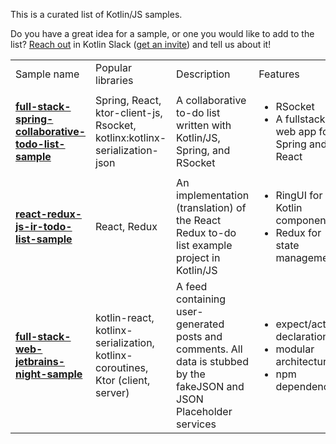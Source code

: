 [//]: # (title: 范例)

This is a curated list of Kotlin/JS samples.

Do you have a great idea for a sample, or one you would like to add to the list?
[Reach out](https://kotlinlang.slack.com/archives/C0B8L3U69) in Kotlin Slack ([get an invite](https://surveys.jetbrains.com/s3/kotlin-slack-sign-up))
and tell us about it!

<table>
    <tr>
      <td>Sample name</td>
      <td>Popular libraries</td>
      <td>Description</td>
      <td>Features</td>
      <td>npm dependencies</td>
      <td>Project type</td>
      <td>Tests</td>
      <td>UI Components</td>
    </tr>
    <tr>
      <td>
        <strong><a href="https://github.com/Kotlin/full-stack-spring-collaborative-todo-list-sample">full-stack-spring-collaborative-todo-list-sample</a></strong>
      </td>
      <td>Spring, React, ktor-client-js, Rsocket, kotlinx:kotlinx-serialization-json</td>
      <td>A collaborative to-do list written with Kotlin/JS, Spring, and RSocket</td>
      <td>
        <ul>
          <li>RSocket</li>
          <li>A fullstack web app for Spring and React</li>
        </ul>
      </td>
      <td>✅</td>
      <td>Multiplatform full-stack application</td>
      <td>-</td>
      <td>-</td>
    </tr>
    <tr>
      <td>
        <strong><a href="https://github.com/Kotlin/react-redux-js-ir-todo-list-sample">react-redux-js-ir-todo-list-sample</a></strong>
      </td>
      <td>React, Redux</td>
      <td>An implementation (translation) of the React Redux to-do list example project in Kotlin/JS</td>
      <td>
        <ul>
          <li>RingUI for Kotlin components</li>
          <li>Redux for state management</li>
        </ul>
      </td>
      <td>✅</td>
      <td>Frontend web app</td>
      <td>-</td>
      <td>RingUI</td>
    </tr>
    <tr>
      <td>
        <strong><a href="https://github.com/Kotlin/full-stack-web-jetbrains-night-sample">full-stack-web-jetbrains-night-sample</a></strong>
      </td>
      <td>kotlin-react, kotlinx-serialization, kotlinx-coroutines, Ktor (client, server)</td>
      <td>A feed containing user-generated posts and comments. All data is stubbed by the fakeJSON and JSON Placeholder services</td>
      <td>
        <ul>
          <li>expect/actual declarations</li>
          <li>modular architecture</li>
          <li>npm dependencies</li>
        </ul>
      </td>
      <td>✅</td>
      <td>Multiplatform full-stack application</td>
      <td>-</td>
      <td>RingUI</td>
    </tr>
</table>
